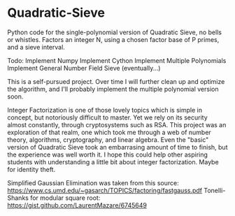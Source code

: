# Quadratic-Sieve
Python code for the single-polynomial version of Quadratic Sieve, no bells or whistles. Factors an integer N, using a chosen factor base of P primes, and a sieve interval.

Todo:
Implement Numpy
Implement Cython
Implement Multiple Polynomials
Implement General Number Field Sieve (eventually...)

This is a self-pursued project. Over time I will further clean up and optimize the algorithm, and I'll probably implement the multiple polynomial version soon.

Integer Factorization is one of those lovely topics which is simple in concept, but notoriously difficult to master. Yet we rely on its security almost constantly, through cryptosystems such as RSA. 
This project was an exploration of that realm, one which took me through a web of number theory, algorithms, cryptography, and linear algebra.
Even the "basic" version of Quadratic Sieve took an embarrasing amount of time to finish, but the experience was well worth it. 
I hope this could help other aspiring students with understanding a little bit about integer factorization. Maybe for identity theft.

Simplified Gaussian Elimination was taken from this source: https://www.cs.umd.edu/~gasarch/TOPICS/factoring/fastgauss.pdf
Tonelli-Shanks for modular square root: https://gist.github.com/LaurentMazare/6745649
